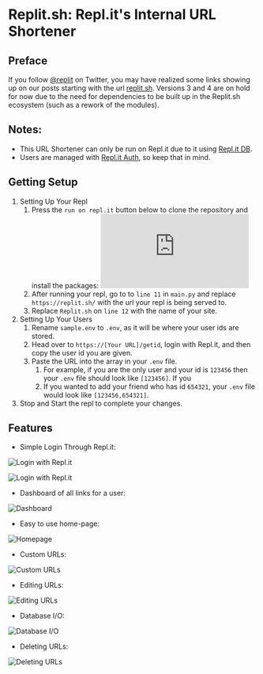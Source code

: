 # Replit.sh: Repl.it's Internal URL Shortener
## Preface
If you follow [@replit](https://twitter.com/replit) on Twitter, you may have realized some links showing up on our posts starting with the url [replit.sh](https://replit.sh). Versions 3 and 4 are on hold for now due to the need for dependencies to be built up in the Replit.sh ecosystem (such as a rework of the modules). 

## Notes:
- This URL Shortener can only be run on Repl.it due to it using [Repl.it DB](https://docs.repl.it/misc/database).
- Users are managed with [Repl.it Auth](https://repl.it/talk/learn/Authenticating-users-with-Replit-Auth/23460), so keep that in mind.

## Getting Setup
1. Setting Up Your Repl
	1. Press the `run on repl.it` button below to clone the repository and install the packages:
[![Run on Repl.it](https://repl.it/badge/github/pieromqwerty/Replit.sh)](https://github.com/pieromqwerty/Replit.sh)
	2. After running your repl, go to to `line 11` in `main.py` and replace `https://replit.sh/` with the url your repl is being served to.
	3. Replace `Replit.sh` on `line 12` with the name of your site.
2. Setting Up Your Users
	1. Rename `sample.env` to `.env`, as it will be where your user ids are stored. 
	2. Head over to `https://[Your URL]/getid`, login with Repl.it, and then copy the user id you are given. 
	3. Paste the URL into the array in your `.env` file. 
		1. For example, if you are the only user and your id is `123456` then your `.env` file should look like `[123456]`. If you 
		2. If you wanted to add your friend who has id `654321`, your `.env` file would look like `[123456,654321]`.
3. Stop and Start the repl to complete your changes.

## Features
- Simple Login Through Repl.it:

![Login with Repl.it](http://static.piemadd.com/blogposts/replit.sh/login1.jpg)

![Login with Repl.it](http://static.piemadd.com/blogposts/replit.sh/login2.jpg)

- Dashboard of all links for a user:

![Dashboard](http://static.piemadd.com/blogposts/replit.sh/dash.jpg)

- Easy to use home-page:

![Homepage](http://static.piemadd.com/blogposts/replit.sh/home.jpg)

- Custom URLs:

![Custom URLs](http://static.piemadd.com/blogposts/replit.sh/custom.jpg)

- Editing URLs:

![Editing URLs](http://static.piemadd.com/blogposts/replit.sh/edit.jpg)

- Database I/O:

![Database I/O](http://static.piemadd.com/blogposts/replit.sh/dbio.jpg)

- Deleting URLs:

![Deleting URLs](http://static.piemadd.com/blogposts/replit.sh/delete.jpg)